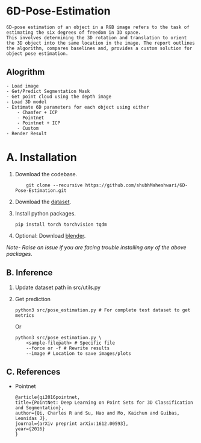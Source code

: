 # 6D-Pose-Estimation 
    6D-pose estimation of an object in a RGB image refers to the task of estimating the six degrees of freedom in 3D space. 
    This involves determining the 3D rotation and translation to orient the 3D object into the same location in the image. The report outlines the algorithm, compares baselines and, provides a custom solution for object pose estimation.    


## Alogrithm 
    - Load image 
    - Get/Predict Segmentation Mask 
    - Get point cloud using the depth image 
    - Load 3D model
    - Estimate 6D parameters for each object using either
        - Chamfer + ICP
        - Pointnet 
        - Pointnet + ICP 
        - Custom 
    - Render Result   



# A. Installation

1. Download the codebase.
    ```
        git clone --recursive https://github.com/shubhMaheshwari/6D-Pose-Estimation.git 
    ```

2. Download the [dataset](https://drive.google.com/drive/folders/196tuNaIivzsfsKOdrNy9tMrENJpMeFBW?usp=drive_link).

2. Install python packages. 
    ```
    pip install torch torchvision tqdm
    ```

3. Optional: Download [blender](https://www.blender.org/download/).

*Note- Raise an issue if you are facing trouble installing any of the above packages.*



## B. Inference   
1. Update dataset path in src/utils.py

2. Get prediction
    ```
    python3 src/pose_estimation.py # For complete test dataset to get metrics
    ```
    Or 
    ```
    python3 src/pose_estimation.py \
        <sample-filepath> # Specific file 
        --force or -f # Rewrite results 
        --image # Location to save images/plots 
    ```



## C. References
- Pointnet
    ```
    @article{qi2016pointnet,
    title={PointNet: Deep Learning on Point Sets for 3D Classification and Segmentation},
    author={Qi, Charles R and Su, Hao and Mo, Kaichun and Guibas, Leonidas J},
    journal={arXiv preprint arXiv:1612.00593},
    year={2016}
    }
    ```
